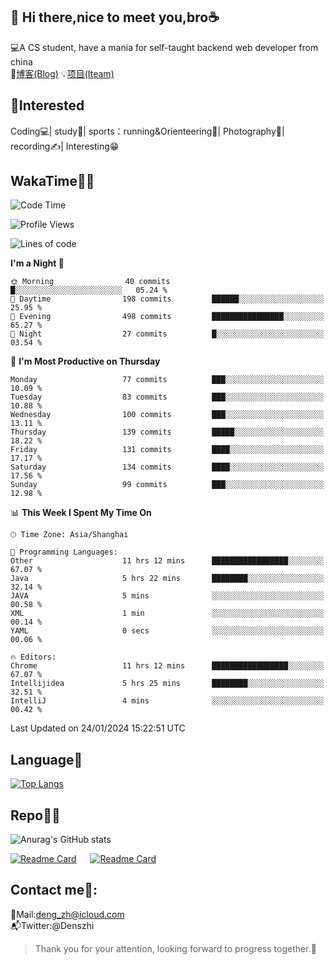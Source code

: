 👋 Hi there,nice to meet you,bro☕
---
💻A CS student, have a mania for self-taught backend web developer from china   
📌[博客(Blog)](https://github.com/HealUP/MyBlog)
💡[项目(Iteam)](https://healup.github.io/)

 <!-- waka-box start -->
 <!-- waka-box end -->
 
🧲**Interested**
--
Coding💻| study📖| sports：running&Orienteering🏃‍| Photography📸| recording✍️| Interesting😁

WakaTime👨‍💻
---
<!--START_SECTION:waka-->
![Code Time](http://img.shields.io/badge/Code%20Time-602%20hrs%2023%20mins-blue)

![Profile Views](http://img.shields.io/badge/Profile%20Views-1-blue)

![Lines of code](https://img.shields.io/badge/From%20Hello%20World%20I%27ve%20Written-205.0%20thousand%20lines%20of%20code-blue)

**I'm a Night 🦉** 

```text
🌞 Morning                40 commits          █░░░░░░░░░░░░░░░░░░░░░░░░   05.24 % 
🌆 Daytime                198 commits         ██████░░░░░░░░░░░░░░░░░░░   25.95 % 
🌃 Evening                498 commits         ████████████████░░░░░░░░░   65.27 % 
🌙 Night                  27 commits          █░░░░░░░░░░░░░░░░░░░░░░░░   03.54 % 
```
📅 **I'm Most Productive on Thursday** 

```text
Monday                   77 commits          ███░░░░░░░░░░░░░░░░░░░░░░   10.09 % 
Tuesday                  83 commits          ███░░░░░░░░░░░░░░░░░░░░░░   10.88 % 
Wednesday                100 commits         ███░░░░░░░░░░░░░░░░░░░░░░   13.11 % 
Thursday                 139 commits         █████░░░░░░░░░░░░░░░░░░░░   18.22 % 
Friday                   131 commits         ████░░░░░░░░░░░░░░░░░░░░░   17.17 % 
Saturday                 134 commits         ████░░░░░░░░░░░░░░░░░░░░░   17.56 % 
Sunday                   99 commits          ███░░░░░░░░░░░░░░░░░░░░░░   12.98 % 
```


📊 **This Week I Spent My Time On** 

```text
🕑︎ Time Zone: Asia/Shanghai

💬 Programming Languages: 
Other                    11 hrs 12 mins      █████████████████░░░░░░░░   67.07 % 
Java                     5 hrs 22 mins       ████████░░░░░░░░░░░░░░░░░   32.14 % 
JAVA                     5 mins              ░░░░░░░░░░░░░░░░░░░░░░░░░   00.58 % 
XML                      1 min               ░░░░░░░░░░░░░░░░░░░░░░░░░   00.14 % 
YAML                     0 secs              ░░░░░░░░░░░░░░░░░░░░░░░░░   00.06 % 

🔥 Editors: 
Chrome                   11 hrs 12 mins      █████████████████░░░░░░░░   67.07 % 
Intellijidea             5 hrs 25 mins       ████████░░░░░░░░░░░░░░░░░   32.51 % 
IntelliJ                 4 mins              ░░░░░░░░░░░░░░░░░░░░░░░░░   00.42 % 
```


 Last Updated on 24/01/2024 15:22:51 UTC
<!--END_SECTION:waka-->

Language🚀
---
[![Top Langs](https://github-readme-stats.vercel.app/api/top-langs/?username=HealUP&layout=compact&hide_border=true)](https://github.com/HealUP)

Repo🧑‍💻
---
![Anurag's GitHub stats](https://github-readme-stats.vercel.app/api?username=HealUP&count_private=true&show_icons=true&theme=gruvbox&hide_border=true) 

[![Readme Card](https://github-readme-stats.vercel.app/api/pin/?username=HealUP&repo=InternetEy&theme=transparent)](https://github.com/HealUP/InternetEy) &emsp;
[![Readme Card](https://github-readme-stats.vercel.app/api/pin/?username=HealUP&repo=CampusExperience&theme=transparent)](https://github.com/HealUP/CampusExperience)


Contact me📱:
---
📮Mail:deng_zh@icloud.com  
📬Twitter:@Denszhi  

> Thank you for your attention, looking forward to progress together.🎉
